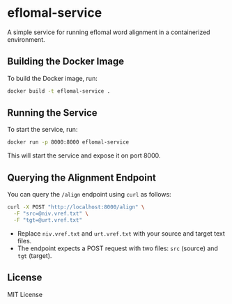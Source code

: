 # eflomal-service

A simple service for running eflomal word alignment in a containerized environment.

## Building the Docker Image

To build the Docker image, run:

```sh
docker build -t eflomal-service .
```

## Running the Service

To start the service, run:

```sh
docker run -p 8000:8000 eflomal-service
```

This will start the service and expose it on port 8000.

## Querying the Alignment Endpoint

You can query the `/align` endpoint using `curl` as follows:

```sh
curl -X POST "http://localhost:8000/align" \
  -F "src=@niv.vref.txt" \
  -F "tgt=@urt.vref.txt"
```

- Replace `niv.vref.txt` and `urt.vref.txt` with your source and target text files.
- The endpoint expects a POST request with two files: `src` (source) and `tgt` (target).

## License

MIT License
